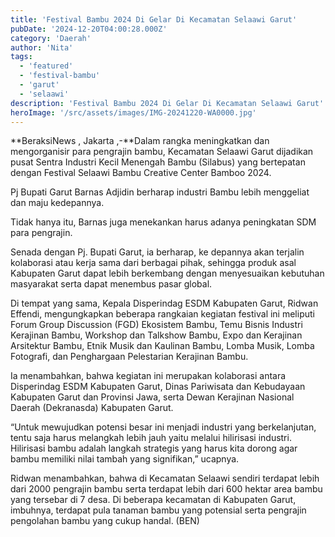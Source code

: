 ```yaml
---
title: 'Festival Bambu 2024 Di Gelar Di Kecamatan Selaawi Garut'
pubDate: '2024-12-20T04:00:28.000Z'
category: 'Daerah'
author: 'Nita'
tags:
  - 'featured'
  - 'festival-bambu'
  - 'garut'
  - 'selaawi'
description: 'Festival Bambu 2024 Di Gelar Di Kecamatan Selaawi Garut'
heroImage: '/src/assets/images/IMG-20241220-WA0000.jpg'
---
```


**BeraksiNews , Jakarta ,-**Dalam rangka meningkatkan dan mengorganisir para pengrajin bambu, Kecamatan Selaawi Garut dijadikan pusat Sentra Industri Kecil Menengah Bambu (Silabus) yang bertepatan dengan Festival Selaawi Bambu Creative Center Bamboo 2024.

Pj Bupati Garut Barnas Adjidin berharap industri Bambu lebih menggeliat dan maju kedepannya.

Tidak hanya itu, Barnas juga menekankan harus adanya peningkatan SDM para pengrajin.

Senada dengan Pj. Bupati Garut, ia berharap, ke depannya akan terjalin kolaborasi atau kerja sama dari berbagai pihak, sehingga produk asal Kabupaten Garut dapat lebih berkembang dengan menyesuaikan kebutuhan masyarakat serta dapat menembus pasar global.

Di tempat yang sama, Kepala Disperindag ESDM Kabupaten Garut, Ridwan Effendi, mengungkapkan beberapa rangkaian kegiatan festival ini meliputi Forum Group Discussion (FGD) Ekosistem Bambu, Temu Bisnis Industri Kerajinan Bambu, Workshop dan Talkshow Bambu, Expo dan Kerajinan Arsitektur Bambu, Etnik Musik dan Kaulinan Bambu, Lomba Musik, Lomba Fotografi, dan Penghargaan Pelestarian Kerajinan Bambu.

Ia menambahkan, bahwa kegiatan ini merupakan kolaborasi antara Disperindag ESDM Kabupaten Garut, Dinas Pariwisata dan Kebudayaan Kabupaten Garut dan Provinsi Jawa, serta Dewan Kerajinan Nasional Daerah (Dekranasda) Kabupaten Garut.

“Untuk mewujudkan potensi besar ini menjadi industri yang berkelanjutan, tentu saja harus melangkah lebih jauh yaitu melalui hilirisasi industri. Hilirisasi bambu adalah langkah strategis yang harus kita dorong agar bambu memiliki nilai tambah yang signifikan,” ucapnya.

Ridwan menambahkan, bahwa di Kecamatan Selaawi sendiri terdapat lebih dari 2000 pengrajin bambu serta terdapat lebih dari 600 hektar area bambu yang tersebar di 7 desa. Di beberapa kecamatan di Kabupaten Garut, imbuhnya, terdapat pula tanaman bambu yang potensial serta pengrajin pengolahan bambu yang cukup handal. (BEN)
